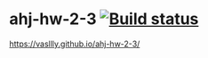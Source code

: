 # ahj-hw-2-3 [![Build status](https://ci.appveyor.com/api/projects/status/g0lsj6arknluxv4p?svg=true)](https://ci.appveyor.com/project/vasllly/ahj-hw-2-3)
https://vasllly.github.io/ahj-hw-2-3/
